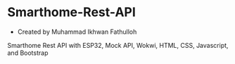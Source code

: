 # Smarthome-Rest-API
<ul>
    <li>Created by Muhammad Ikhwan Fathulloh</li>
</ul>
Smarthome Rest API with ESP32, Mock API, Wokwi, HTML, CSS, Javascript, and Bootstrap
